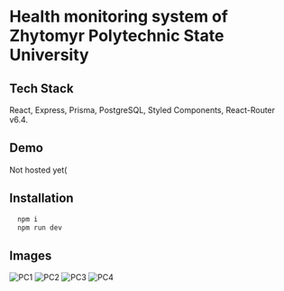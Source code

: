 # Health monitoring system of Zhytomyr Polytechnic State University


## Tech Stack

React, Express, Prisma, PostgreSQL, Styled Components, React-Router v6.4.


## Demo

Not hosted yet(


## Installation

```bash
  npm i
  npm run dev
```

## Images

![PC1](images/1.png)
![PC2](images/2.png)
![PC3](images/3.png)
![PC4](images/4.png)